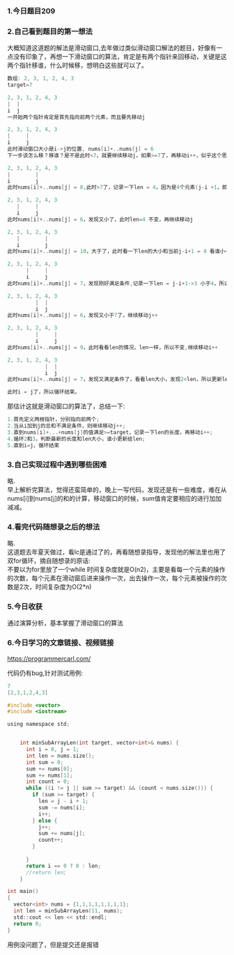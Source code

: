 ### 1.今日题目209  
  
### 2.自己看到题目的第一想法   
大概知道这道题的解法是滑动窗口,去年做过类似滑动窗口解法的题目，好像有一点没有印象了，再想一下滑动窗口的算法，肯定是有两个指针来回移动，关键是这两个指针移谁，什么时候移，想明白这些就可以了。
```c  
数组: 2, 3, 1, 2, 4, 3
target=7 

2, 3, 1, 2, 4, 3
|  |
i  j
一开始两个指针肯定是首先指向前两个元素，而且要先移动j

2, 3, 1, 2, 4, 3
|     |
i     j
此时滑动窗口大小是i->j的位置, nums[i]+..nums[j] = 6 
下一步该怎么移？移谁？是不是此时<7，就要继续移动j，如果>=7了，再移动i++，似乎这个思路是对的

2, 3, 1, 2, 4, 3
|        |
i        j
此时nums[i]+..nums[j] = 8,此时>7了，记录一下len = 4，因为是4个元素(j-i +1，即3-0+1)，这个时候再移动i++

2, 3, 1, 2, 4, 3
   |     |
   i     j
此时nums[i]+..nums[j] = 6，发现又小了，此时len=4 不变，再继续移动j  

2, 3, 1, 2, 4, 3
   |        |
   i        j
此时nums[i]+..nums[j] = 10，大于了，此时看一下len的大小和当前j-i+1 = 4 看谁小一些，这里一样大，所以不变，继续移动i++

2, 3, 1, 2, 4, 3
      |     |
      i     j
此时nums[i]+..nums[j] = 7，发现刚好满足条件,记录一下len = j-i+1->3 小于4，所以更新len大小=3，此时继续移动i++

2, 3, 1, 2, 4, 3
         |  |
         i  j
此时nums[i]+..nums[j] = 6，发现又小于7了，继续移动j++

2, 3, 1, 2, 4, 3
         |     |
         i     j
此时nums[i]+..nums[j] = 9，此时看看len的情况，len一样，所以不变,继续移动i++

2, 3, 1, 2, 4, 3
            |  |
            i  j
此时nums[i]+..nums[j] = 7，发现又满足条件了，看看len大小，发现2<len，所以更新len = 2

此时i = j了，所以循环结束。
```  
那估计这就是滑动窗口的算法了，总结一下:  
```c  
1.首先定义两根指针，分别指向前两个;
2.当从i加到j的总和不满足条件，则继续移动j++;
3.直到nums[i]+...+nums[j]的值满足>=target，记录一下len的长度，再移动i++;
4.循环2和3，判断最新的长度和len大小，谁小更新给len;
5.直到i=j，循环结束
```  

### 3.自己实现过程中遇到哪些困难  
略.  
早上解析完算法，觉得还蛮简单的，晚上一写代码，发现还是有一些难度，难在从nums[i]到nums[j]的和的计算，移动窗口的时候，sum值肯定要相应的进行加加减减。  

### 4.看完代码随想录之后的想法  
略.  
这道题去年夏天做过，看lc是通过了的，再看随想录指导，发现他的解法里也用了双for循环，摘自随想录的原话:  
不要以为for里放了一个while 时间复杂度就是O(n2)，主要是看每一个元素的操作的次数，每个元素在滑动窗后进来操作一次，出去操作一次，每个元素被操作的次数是2次，时间复杂度为O(2*n)  
  
### 5.今日收获  
通过演算分析，基本掌握了滑动窗口的算法  

### 6.今日学习的文章链接、视频链接  
https://programmercarl.com/  
  
代码仍有bug,针对测试用例:  
```c  
7
[2,3,1,2,4,3]

#include <vector>
#include <iostream>

using namespace std;


    int minSubArrayLen(int target, vector<int>& nums) {
      int i = 0, j = 1;
      int len = nums.size();
      int sum = 0;
      sum += nums[0];
      sum += nums[1];
      int count = 0;
      while ((i != j || sum >= target) && (count < nums.size())) {
        if (sum >= target) {
          len = j - i + 1;
          sum -= nums[i];
          i++;
        } else {
          j++;
          sum += nums[j];
          count++;
        }
        
      }
      return i == 0 ? 0 : len;
      //return len;
    }

int main()
{
  vector<int> nums = {1,1,1,1,1,1,1,1};
  int len = minSubArrayLen(11, nums);
  std::cout << len << std::endl;
  return 0;
}
```  
用例没问题了，但是提交还是报错  
  
  

